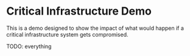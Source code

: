 # Critical Infrastructure Demo
This is a demo designed to show the impact of what would happen if a critical infrastructure system gets compromised.

TODO: everything
